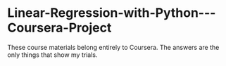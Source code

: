 # Linear-Regression-with-Python---Coursera-Project


These course materials belong entirely to Coursera. The answers are the only things that show my trials.
